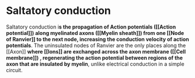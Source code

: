 # Saltatory conduction
Saltatory conduction i**s the propagation of Action potentials ([[Action potential]]) along myelinated axons ([[Myelin sheath]]) from one [[Node of Ranvier]] to the next node, increasing the conduction velocity of action potentials**. The uninsulated nodes of Ranvier are the only places along the [[Axon]] **where [[Ions]] are exchanged across the axon membrane ([[Cell membrane]]) , regenerating the action potential between regions of the axon that are insulated by myelin**, unlike electrical conduction in a simple circuit. 